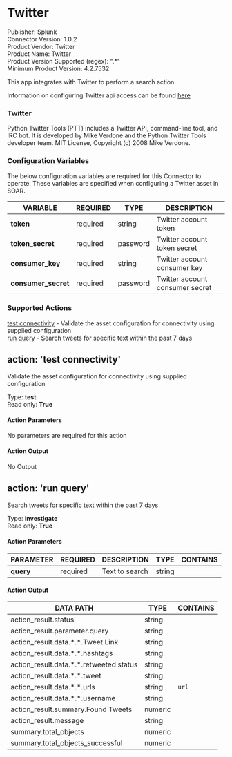 [comment]: # "Auto-generated SOAR connector documentation"
# Twitter

Publisher: Splunk  
Connector Version: 1\.0\.2  
Product Vendor: Twitter  
Product Name: Twitter  
Product Version Supported (regex): "\.\*"  
Minimum Product Version: 4\.2\.7532  

This app integrates with Twitter to perform a search action

[comment]: # " File: readme.md"
[comment]: # "  Copyright (c) 2019 Splunk Inc."
[comment]: # ""
[comment]: # "  Licensed under Apache 2.0 (https://www.apache.org/licenses/LICENSE-2.0.txt)"
[comment]: # ""
Information on configuring Twitter api access can be found
[here](https://developer.twitter.com/en/docs/basics/authentication/guides/access-tokens.html)

### Twitter

Python Twitter Tools (PTT) includes a Twitter API, command-line tool, and IRC bot. It is developed
by Mike Verdone and the Python Twitter Tools developer team. MIT License, Copyright (c) 2008 Mike
Verdone.


### Configuration Variables
The below configuration variables are required for this Connector to operate.  These variables are specified when configuring a Twitter asset in SOAR.

VARIABLE | REQUIRED | TYPE | DESCRIPTION
-------- | -------- | ---- | -----------
**token** |  required  | string | Twitter account token
**token\_secret** |  required  | password | Twitter account token secret
**consumer\_key** |  required  | string | Twitter account consumer key
**consumer\_secret** |  required  | password | Twitter account consumer secret

### Supported Actions  
[test connectivity](#action-test-connectivity) - Validate the asset configuration for connectivity using supplied configuration  
[run query](#action-run-query) - Search tweets for specific text within the past 7 days  

## action: 'test connectivity'
Validate the asset configuration for connectivity using supplied configuration

Type: **test**  
Read only: **True**

#### Action Parameters
No parameters are required for this action

#### Action Output
No Output  

## action: 'run query'
Search tweets for specific text within the past 7 days

Type: **investigate**  
Read only: **True**

#### Action Parameters
PARAMETER | REQUIRED | DESCRIPTION | TYPE | CONTAINS
--------- | -------- | ----------- | ---- | --------
**query** |  required  | Text to search | string | 

#### Action Output
DATA PATH | TYPE | CONTAINS
--------- | ---- | --------
action\_result\.status | string | 
action\_result\.parameter\.query | string | 
action\_result\.data\.\*\.\*\.Tweet Link | string | 
action\_result\.data\.\*\.\*\.hashtags | string | 
action\_result\.data\.\*\.\*\.retweeted status | string | 
action\_result\.data\.\*\.\*\.tweet | string | 
action\_result\.data\.\*\.\*\.urls | string |  `url` 
action\_result\.data\.\*\.\*\.username | string | 
action\_result\.summary\.Found Tweets | numeric | 
action\_result\.message | string | 
summary\.total\_objects | numeric | 
summary\.total\_objects\_successful | numeric | 